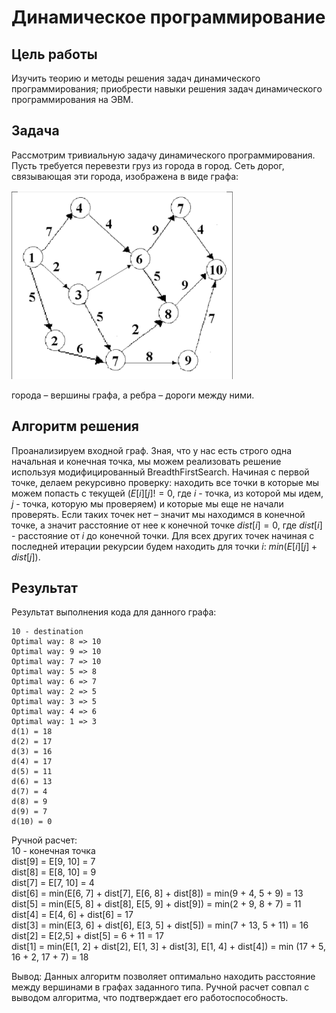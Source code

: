 # Динамическое программирование
## Цель работы
Изучить теорию и методы решения задач динамического программирования; приобрести навыки решения задач динамического программирования на ЭВМ.

## Задача
Рассмотрим тривиальную задачу динамического программирования. Пусть требуется перевезти груз из города в город. Сеть дорог, связывающая эти города, изображена в виде графа:  

![Граф](img/Lab2_1.png)

города – вершины графа, а ребра – дороги между ними.

## Алгоритм решения

Проанализируем входной граф. Зная, что у нас есть строго одна начальная и конечная точка, мы можем реализовать решение используя модифицированный BreadthFirstSearch. Начиная с первой точке, делаем рекурсивно проверку: находить все точки в которые мы можем попасть с текущей ($E[i][j] != 0$, где $i$ - точка, из которой мы идем, $j$ - точка, которую мы проверяем) и которые мы еще не начали проверять. Если таких точек нет – значит мы находимся в конечной точке, а значит расстояние от неe к конечной точке $dist[i] = 0$, где $dist[i]$ - расстояние от $i$ до конечной точки. Для всех других точек начиная с последней итерации рекурсии будем находить для точки $i$: $min(E[i][j] + dist[j])$.

## Результат

Результат выполнения кода для данного графа:
```
10 - destination
Optimal way: 8 => 10
Optimal way: 9 => 10
Optimal way: 7 => 10
Optimal way: 5 => 8
Optimal way: 6 => 7
Optimal way: 2 => 5
Optimal way: 3 => 5
Optimal way: 4 => 6
Optimal way: 1 => 3
d(1) = 18
d(2) = 17
d(3) = 16
d(4) = 17
d(5) = 11
d(6) = 13
d(7) = 4
d(8) = 9
d(9) = 7
d(10) = 0
```

Ручной расчет:  
10 - конечная точка  
dist[9] = E[9, 10] = 7  
dist[8] = E[8, 10] = 9  
dist[7] = E[7, 10] = 4  
dist[6] = min(E[6, 7] + dist[7], E[6, 8] + dist[8]) = min(9 + 4, 5 + 9) = 13  
dist[5] = min(E[5, 8] + dist[8], E[5, 9] + dist[9]) = min(2 + 9, 8 + 7) = 11  
dist[4] = E[4, 6] + dist[6] = 17  
dist[3] = min(E[3, 6] + dist[6], E[3, 5] + dist[5]) = min(7 + 13, 5 + 11) = 16  
dist[2] = E[2,5] + dist[5] = 6 + 11 = 17  
dist[1] = min(E[1, 2] + dist[2], E[1, 3] + dist[3], E[1, 4] + dist[4]) = min (17 + 5, 16 + 2, 17 + 7) = 18

Вывод: Данных алгоритм позволяет оптимально находить расстояние между вершинами в графах заданного типа. Ручной расчет совпал с выводом алгоритма, что подтверждает его работоспособность.